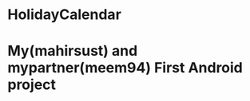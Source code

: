  <h1><strong> HolidayCalendar </strong></h1>
<h1> My(mahirsust) and mypartner(meem94) First Android project </h1>
